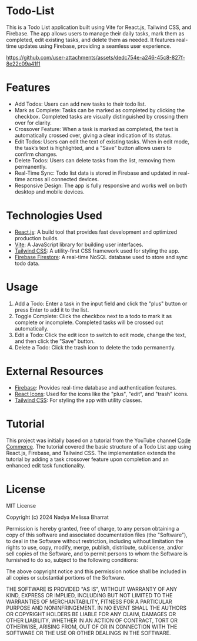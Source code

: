 # Todo-List

This is a Todo List application built using Vite for React.js, Tailwind CSS, and Firebase. The app allows users to manage their daily tasks, mark them as completed, edit existing tasks, and delete them as needed. It features real-time updates using Firebase, providing a seamless user experience.

https://github.com/user-attachments/assets/dedc754e-a246-45c8-827f-8e22c09a41f1

# Features

- Add Todos: Users can add new tasks to their todo list.
- Mark as Complete: Tasks can be marked as completed by clicking the checkbox. Completed tasks are visually distinguished by crossing them over for clarity.
- Crossover Feature: When a task is marked as completed, the text is automatically crossed over, giving a clear indication of its status.
- Edit Todos: Users can edit the text of existing tasks. When in edit mode, the task’s text is highlighted, and a "Save" button allows users to confirm changes.
- Delete Todos: Users can delete tasks from the list, removing them permanently.
- Real-Time Sync: Todo list data is stored in Firebase and updated in real-time across all connected devices.
- Responsive Design: The app is fully responsive and works well on both desktop and mobile devices.

# Technologies Used

- [React.js](https://react.dev/): A build tool that provides fast development and optimized production builds.
- [Vite](https://vitejs.dev/): A JavaScript library for building user interfaces.
- [Tailwind CSS](https://tailwindcss.com/): A utility-first CSS framework used for styling the app.
- [Firebase Firestore](https://firebase.google.com/docs/firestore): A real-time NoSQL database used to store and sync todo data.

# Usage

1) Add a Todo: Enter a task in the input field and click the "plus" button or press Enter to add it to the list.
2) Toggle Complete: Click the checkbox next to a todo to mark it as complete or incomplete. Completed tasks will be crossed out automatically.
3) Edit a Todo: Click the edit icon to switch to edit mode, change the text, and then click the "Save" button.
4) Delete a Todo: Click the trash icon to delete the todo permanently.

# External Resources

- [Firebase](https://firebase.google.com/): Provides real-time database and authentication features.
- [React Icons](https://react-icons.github.io/react-icons/): Used for the icons like the "plus", "edit", and "trash" icons.
- [Tailwind CSS](https://tailwindcss.com/): For styling the app with utility classes.

# Tutorial

This project was initially based on a tutorial from the YouTube channel [Code Commerce](https://www.youtube.com/watch?v=drF8HbnW87w). The tutorial covered the basic structure of a Todo List app using React.js, Firebase, and Tailwind CSS. The implementation extends the tutorial by adding a task crossover feature upon completion and an enhanced edit task functionality.

# License

MIT License

Copyright (c) 2024 Nadya Melissa Bharrat

Permission is hereby granted, free of charge, to any person obtaining a copy of this software and associated documentation files (the "Software"), to deal in the Software without restriction, including without limitation the rights to use, copy, modify, merge, publish, distribute, sublicense, and/or sell copies of the Software, and to permit persons to whom the Software is furnished to do so, subject to the following conditions:

The above copyright notice and this permission notice shall be included in all copies or substantial portions of the Software.

THE SOFTWARE IS PROVIDED "AS IS", WITHOUT WARRANTY OF ANY KIND, EXPRESS OR IMPLIED, INCLUDING BUT NOT LIMITED TO THE WARRANTIES OF MERCHANTABILITY, FITNESS FOR A PARTICULAR PURPOSE AND NONINFRINGEMENT. IN NO EVENT SHALL THE AUTHORS OR COPYRIGHT HOLDERS BE LIABLE FOR ANY CLAIM, DAMAGES OR OTHER LIABILITY, WHETHER IN AN ACTION OF CONTRACT, TORT OR OTHERWISE, ARISING FROM, OUT OF OR IN CONNECTION WITH THE SOFTWARE OR THE USE OR OTHER DEALINGS IN THE SOFTWARE.
